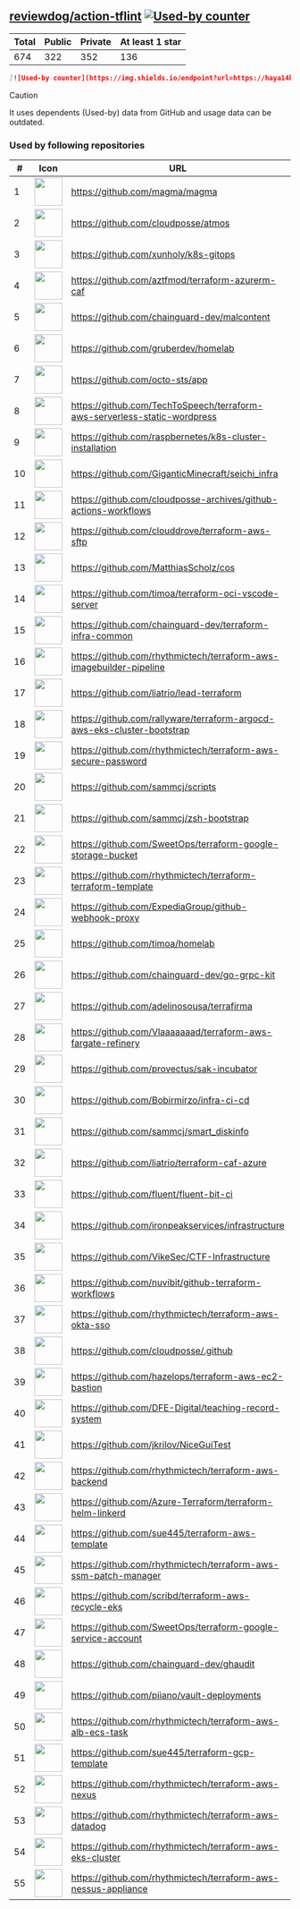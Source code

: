 





## [reviewdog/action-tflint](https://github.com/reviewdog/action-tflint) [![Used-by counter](https://img.shields.io/endpoint?url=https://haya14busa.github.io/github-used-by/data/reviewdog/action-tflint/shieldsio.json)](https://github.com/haya14busa/github-used-by/tree/main/repo/reviewdog/action-tflint)

| Total | Public | Private | At least 1 star
| ----- | ------ | ------- | ---------------
| 674 | 322 | 352 | 136 |

```md
[![Used-by counter](https://img.shields.io/endpoint?url=https://haya14busa.github.io/github-used-by/data/reviewdog/action-tflint/shieldsio.json)](https://github.com/haya14busa/github-used-by/tree/main/repo/reviewdog/action-tflint)
```

> [!CAUTION]
> It uses dependents (Used-by) data from GitHub and usage data can be outdated.

### Used by following repositories

| # | Icon | URL | Stars |
| -- | -- | -- | -- | 
|1|<img src="https://github.com/magma.png" width=50 height=50>|https://github.com/magma/magma|1769|
|2|<img src="https://github.com/cloudposse.png" width=50 height=50>|https://github.com/cloudposse/atmos|1140|
|3|<img src="https://github.com/xunholy.png" width=50 height=50>|https://github.com/xunholy/k8s-gitops|582|
|4|<img src="https://github.com/aztfmod.png" width=50 height=50>|https://github.com/aztfmod/terraform-azurerm-caf|577|
|5|<img src="https://github.com/chainguard-dev.png" width=50 height=50>|https://github.com/chainguard-dev/malcontent|546|
|6|<img src="https://github.com/gruberdev.png" width=50 height=50>|https://github.com/gruberdev/homelab|224|
|7|<img src="https://github.com/octo-sts.png" width=50 height=50>|https://github.com/octo-sts/app|219|
|8|<img src="https://github.com/TechToSpeech.png" width=50 height=50>|https://github.com/TechToSpeech/terraform-aws-serverless-static-wordpress|195|
|9|<img src="https://github.com/raspbernetes.png" width=50 height=50>|https://github.com/raspbernetes/k8s-cluster-installation|116|
|10|<img src="https://github.com/GiganticMinecraft.png" width=50 height=50>|https://github.com/GiganticMinecraft/seichi_infra|64|
|11|<img src="https://github.com/cloudposse-archives.png" width=50 height=50>|https://github.com/cloudposse-archives/github-actions-workflows|40|
|12|<img src="https://github.com/clouddrove.png" width=50 height=50>|https://github.com/clouddrove/terraform-aws-sftp|36|
|13|<img src="https://github.com/MatthiasScholz.png" width=50 height=50>|https://github.com/MatthiasScholz/cos|34|
|14|<img src="https://github.com/timoa.png" width=50 height=50>|https://github.com/timoa/terraform-oci-vscode-server|27|
|15|<img src="https://github.com/chainguard-dev.png" width=50 height=50>|https://github.com/chainguard-dev/terraform-infra-common|25|
|16|<img src="https://github.com/rhythmictech.png" width=50 height=50>|https://github.com/rhythmictech/terraform-aws-imagebuilder-pipeline|20|
|17|<img src="https://github.com/liatrio.png" width=50 height=50>|https://github.com/liatrio/lead-terraform|19|
|18|<img src="https://github.com/rallyware.png" width=50 height=50>|https://github.com/rallyware/terraform-argocd-aws-eks-cluster-bootstrap|18|
|19|<img src="https://github.com/rhythmictech.png" width=50 height=50>|https://github.com/rhythmictech/terraform-aws-secure-password|18|
|20|<img src="https://github.com/sammcj.png" width=50 height=50>|https://github.com/sammcj/scripts|16|
|21|<img src="https://github.com/sammcj.png" width=50 height=50>|https://github.com/sammcj/zsh-bootstrap|16|
|22|<img src="https://github.com/SweetOps.png" width=50 height=50>|https://github.com/SweetOps/terraform-google-storage-bucket|16|
|23|<img src="https://github.com/rhythmictech.png" width=50 height=50>|https://github.com/rhythmictech/terraform-terraform-template|14|
|24|<img src="https://github.com/ExpediaGroup.png" width=50 height=50>|https://github.com/ExpediaGroup/github-webhook-proxy|12|
|25|<img src="https://github.com/timoa.png" width=50 height=50>|https://github.com/timoa/homelab|12|
|26|<img src="https://github.com/chainguard-dev.png" width=50 height=50>|https://github.com/chainguard-dev/go-grpc-kit|11|
|27|<img src="https://github.com/adelinosousa.png" width=50 height=50>|https://github.com/adelinosousa/terrafirma|10|
|28|<img src="https://github.com/Vlaaaaaaad.png" width=50 height=50>|https://github.com/Vlaaaaaaad/terraform-aws-fargate-refinery|10|
|29|<img src="https://github.com/provectus.png" width=50 height=50>|https://github.com/provectus/sak-incubator|10|
|30|<img src="https://github.com/Bobirmirzo.png" width=50 height=50>|https://github.com/Bobirmirzo/infra-ci-cd|10|
|31|<img src="https://github.com/sammcj.png" width=50 height=50>|https://github.com/sammcj/smart_diskinfo|9|
|32|<img src="https://github.com/liatrio.png" width=50 height=50>|https://github.com/liatrio/terraform-caf-azure|9|
|33|<img src="https://github.com/fluent.png" width=50 height=50>|https://github.com/fluent/fluent-bit-ci|9|
|34|<img src="https://github.com/ironpeakservices.png" width=50 height=50>|https://github.com/ironpeakservices/infrastructure|9|
|35|<img src="https://github.com/VikeSec.png" width=50 height=50>|https://github.com/VikeSec/CTF-Infrastructure|8|
|36|<img src="https://github.com/nuvibit.png" width=50 height=50>|https://github.com/nuvibit/github-terraform-workflows|8|
|37|<img src="https://github.com/rhythmictech.png" width=50 height=50>|https://github.com/rhythmictech/terraform-aws-okta-sso|8|
|38|<img src="https://github.com/cloudposse.png" width=50 height=50>|https://github.com/cloudposse/.github|7|
|39|<img src="https://github.com/hazelops.png" width=50 height=50>|https://github.com/hazelops/terraform-aws-ec2-bastion|7|
|40|<img src="https://github.com/DFE-Digital.png" width=50 height=50>|https://github.com/DFE-Digital/teaching-record-system|7|
|41|<img src="https://github.com/jkrilov.png" width=50 height=50>|https://github.com/jkrilov/NiceGuiTest|7|
|42|<img src="https://github.com/rhythmictech.png" width=50 height=50>|https://github.com/rhythmictech/terraform-aws-backend|7|
|43|<img src="https://github.com/Azure-Terraform.png" width=50 height=50>|https://github.com/Azure-Terraform/terraform-helm-linkerd|7|
|44|<img src="https://github.com/sue445.png" width=50 height=50>|https://github.com/sue445/terraform-aws-template|7|
|45|<img src="https://github.com/rhythmictech.png" width=50 height=50>|https://github.com/rhythmictech/terraform-aws-ssm-patch-manager|7|
|46|<img src="https://github.com/scribd.png" width=50 height=50>|https://github.com/scribd/terraform-aws-recycle-eks|7|
|47|<img src="https://github.com/SweetOps.png" width=50 height=50>|https://github.com/SweetOps/terraform-google-service-account|7|
|48|<img src="https://github.com/chainguard-dev.png" width=50 height=50>|https://github.com/chainguard-dev/ghaudit|6|
|49|<img src="https://github.com/piiano.png" width=50 height=50>|https://github.com/piiano/vault-deployments|6|
|50|<img src="https://github.com/rhythmictech.png" width=50 height=50>|https://github.com/rhythmictech/terraform-aws-alb-ecs-task|6|
|51|<img src="https://github.com/sue445.png" width=50 height=50>|https://github.com/sue445/terraform-gcp-template|6|
|52|<img src="https://github.com/rhythmictech.png" width=50 height=50>|https://github.com/rhythmictech/terraform-aws-nexus|6|
|53|<img src="https://github.com/rhythmictech.png" width=50 height=50>|https://github.com/rhythmictech/terraform-aws-datadog|5|
|54|<img src="https://github.com/rhythmictech.png" width=50 height=50>|https://github.com/rhythmictech/terraform-aws-eks-cluster|5|
|55|<img src="https://github.com/rhythmictech.png" width=50 height=50>|https://github.com/rhythmictech/terraform-aws-nessus-appliance|5|
